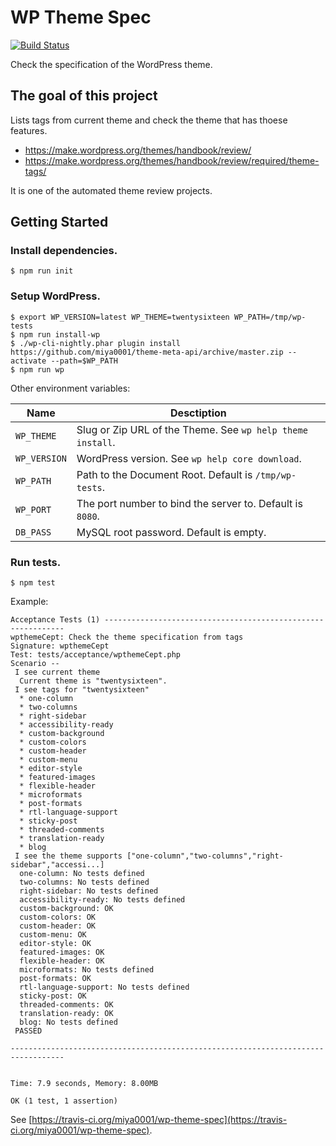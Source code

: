 # WP Theme Spec

[![Build Status](https://travis-ci.org/miya0001/wp-theme-spec.svg?branch=master)](https://travis-ci.org/miya0001/wp-theme-spec)

Check the specification of the WordPress theme.

## The goal of this project

Lists tags from current theme and check the theme that has thoese features.

* https://make.wordpress.org/themes/handbook/review/
* https://make.wordpress.org/themes/handbook/review/required/theme-tags/

It is one of the automated theme review projects.

## Getting Started

### Install dependencies.

```
$ npm run init
```

### Setup WordPress.

```
$ export WP_VERSION=latest WP_THEME=twentysixteen WP_PATH=/tmp/wp-tests
$ npm run install-wp
$ ./wp-cli-nightly.phar plugin install https://github.com/miya0001/theme-meta-api/archive/master.zip --activate --path=$WP_PATH
$ npm run wp
```

Other environment variables:

| Name         | Desctiption                                                |
|--------------|------------------------------------------------------------|
| `WP_THEME`   | Slug or Zip URL of the Theme. See `wp help theme install`. |
| `WP_VERSION` | WordPress version. See `wp help core download`.            |
| `WP_PATH`    | Path to the Document Root. Default is `/tmp/wp-tests`.     |
| `WP_PORT`    | The port number to bind the server to. Default is `8080`.  |
| `DB_PASS`    | MySQL root password. Default is empty.                     |

### Run tests.

```
$ npm test
```

Example:

```
Acceptance Tests (1) -------------------------------------------------------------
wpthemeCept: Check the theme specification from tags
Signature: wpthemeCept
Test: tests/acceptance/wpthemeCept.php
Scenario --
 I see current theme
  Current theme is "twentysixteen".
 I see tags for "twentysixteen"
  * one-column
  * two-columns
  * right-sidebar
  * accessibility-ready
  * custom-background
  * custom-colors
  * custom-header
  * custom-menu
  * editor-style
  * featured-images
  * flexible-header
  * microformats
  * post-formats
  * rtl-language-support
  * sticky-post
  * threaded-comments
  * translation-ready
  * blog
 I see the theme supports ["one-column","two-columns","right-sidebar","accessi...]
  one-column: No tests defined
  two-columns: No tests defined
  right-sidebar: No tests defined
  accessibility-ready: No tests defined
  custom-background: OK
  custom-colors: OK
  custom-header: OK
  custom-menu: OK
  editor-style: OK
  featured-images: OK
  flexible-header: OK
  microformats: No tests defined
  post-formats: OK
  rtl-language-support: No tests defined
  sticky-post: OK
  threaded-comments: OK
  translation-ready: OK
  blog: No tests defined
 PASSED

----------------------------------------------------------------------------------


Time: 7.9 seconds, Memory: 8.00MB

OK (1 test, 1 assertion)
```

See [https://travis-ci.org/miya0001/wp-theme-spec](https://travis-ci.org/miya0001/wp-theme-spec).
